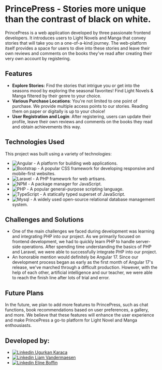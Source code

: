 # PrincePress - Stories more unique than the contrast of black on white.

PrincePress is a web application developed by three passionate frontend developers. It introduces users to Light Novels and Manga that convey stories that will take you on a one-of-a-kind journey. The web-platform itself provides a space for users to dive into these stories and leave their own reviews and comments on the books they've read after creating their very own account by registering.

## Features

* **Explore Stories:** Find the stories that intrigue you or get into the seasons mood by exploring the seasonal favorites! Find Light Novels & Manga filtered by their genre to your choice.
* **Various Purchase Locations**: You're not limited to one point of purchase. We provide multiple access points to our stories. Reading them on paper or digitally is up to your choice!
* **User Registration and Login**: After registering, users can update their profile, leave their own reviews and comments on the books they read and obtain achievements this way.

## Technologies Used

This project was built using a variety of technologies:

* ![Angular](https://img.shields.io/badge/angular-%23DD0031.svg?style=for-the-badge&logo=angular&logoColor=white) - A platform for building web applications.
* ![Bootstrap](https://img.shields.io/badge/bootstrap-%238511FA.svg?style=for-the-badge&logo=bootstrap&logoColor=white) - A popular CSS framework for developing responsive and mobile-first websites.
* ![Laravel](https://img.shields.io/badge/laravel-%23FF2D20.svg?style=for-the-badge&logo=laravel&logoColor=white) - A PHP framework for web artisans.
* ![NPM](https://img.shields.io/badge/NPM-%23CB3837.svg?style=for-the-badge&logo=npm&logoColor=white) - A package manager for JavaScript.
* ![PHP](https://img.shields.io/badge/PHP-777BB4?style=for-the-badge&logo=php&logoColor=white) - A popular general-purpose scripting language.
* ![TypeScript](https://img.shields.io/badge/TypeScript-007ACC?style=for-the-badge&logo=typescript&logoColor=white) - A statically typed superset of JavaScript.
* ![Mysql](https://img.shields.io/badge/MySQL-005C84?style=for-the-badge&logo=mysql&logoColor=white) - A widely used open-source relational database management system.

## Challenges and Solutions

* One of the main challenges we faced during development was learning and integrating PHP into our project. As we primarily focused on frontend development, we had to quickly learn PHP to handle server-side operations. After spending time understanding the basics of PHP and Laravel, we were able to successfully integrate PHP into our project.
* An honorable mention would definitely be Angular 17. Since our development process began as early as the first month of Angular 17's release, we've marched through a difficult production. However, with the help of each other, artificial intelligence and our teacher, we were able to reach the finish line after lots of trial and error.

## Future Plans

In the future, we plan to add more features to PrincePress, such as chat functions, book recommendations based on user preferences, a gallery, and more. We believe that these features will enhance the user experience and make PrincePress a go-to platform for Light Novel and Manga enthousiasts.

## Developed by:
* [![Linkedin](https://i.stack.imgur.com/gVE0j.png) Ugurkan Karaca](https://www.linkedin.com/in/ugurkan-karaca/)
&nbsp;
* [![Linkedin](https://i.stack.imgur.com/gVE0j.png) Liam Vandermaesen](https://www.linkedin.com/in/liam-vandermaesen)
&nbsp;
* [![Linkedin](https://i.stack.imgur.com/gVE0j.png) Eline Boffin](https://www.linkedin.com/in/eline-boffin/)
&nbsp;
